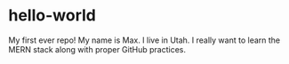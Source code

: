 # hello-world
My first ever repo!
My name is Max.
I live in Utah.
I really want to learn the MERN stack along with proper GitHub practices.
